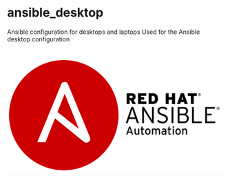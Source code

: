 # ansible_desktop
Ansible configuration for desktops and laptops
Used for the Ansible desktop configuration



![Ansible Logo](/download.png)
